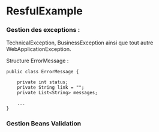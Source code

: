 # ResfulExample

### Gestion des exceptions : 

TechnicalException, BusinessException ainsi que tout autre WebApplicationException.

Structure ErrorMessage :

	public class ErrorMessage {

		private int status;
		private String link = "";
		private List<String> messages;

		...
	}



### Gestion Beans Validation